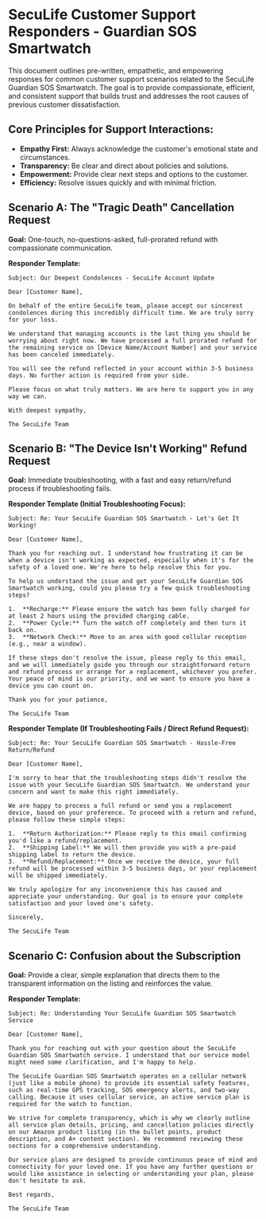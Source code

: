 # SecuLife Customer Support Responders - Guardian SOS Smartwatch

This document outlines pre-written, empathetic, and empowering responses for common customer support scenarios related to the SecuLife Guardian SOS Smartwatch. The goal is to provide compassionate, efficient, and consistent support that builds trust and addresses the root causes of previous customer dissatisfaction.

## Core Principles for Support Interactions:

*   **Empathy First:** Always acknowledge the customer's emotional state and circumstances.
*   **Transparency:** Be clear and direct about policies and solutions.
*   **Empowerment:** Provide clear next steps and options to the customer.
*   **Efficiency:** Resolve issues quickly and with minimal friction.

## Scenario A: The "Tragic Death" Cancellation Request

**Goal:** One-touch, no-questions-asked, full-prorated refund with compassionate communication.

**Responder Template:**

```
Subject: Our Deepest Condolences - SecuLife Account Update

Dear [Customer Name],

On behalf of the entire SecuLife team, please accept our sincerest condolences during this incredibly difficult time. We are truly sorry for your loss.

We understand that managing accounts is the last thing you should be worrying about right now. We have processed a full prorated refund for the remaining service on [Device Name/Account Number] and your service has been canceled immediately.

You will see the refund reflected in your account within 3-5 business days. No further action is required from your side.

Please focus on what truly matters. We are here to support you in any way we can.

With deepest sympathy,

The SecuLife Team
```

## Scenario B: "The Device Isn't Working" Refund Request

**Goal:** Immediate troubleshooting, with a fast and easy return/refund process if troubleshooting fails.

**Responder Template (Initial Troubleshooting Focus):**

```
Subject: Re: Your SecuLife Guardian SOS Smartwatch - Let's Get It Working!

Dear [Customer Name],

Thank you for reaching out. I understand how frustrating it can be when a device isn't working as expected, especially when it's for the safety of a loved one. We're here to help resolve this for you.

To help us understand the issue and get your SecuLife Guardian SOS Smartwatch working, could you please try a few quick troubleshooting steps?

1.  **Recharge:** Please ensure the watch has been fully charged for at least 2 hours using the provided charging cable.
2.  **Power Cycle:** Turn the watch off completely and then turn it back on.
3.  **Network Check:** Move to an area with good cellular reception (e.g., near a window).

If these steps don't resolve the issue, please reply to this email, and we will immediately guide you through our straightforward return and refund process or arrange for a replacement, whichever you prefer. Your peace of mind is our priority, and we want to ensure you have a device you can count on.

Thank you for your patience,

The SecuLife Team
```

**Responder Template (If Troubleshooting Fails / Direct Refund Request):**

```
Subject: Re: Your SecuLife Guardian SOS Smartwatch - Hassle-Free Return/Refund

Dear [Customer Name],

I'm sorry to hear that the troubleshooting steps didn't resolve the issue with your SecuLife Guardian SOS Smartwatch. We understand your concern and want to make this right immediately.

We are happy to process a full refund or send you a replacement device, based on your preference. To proceed with a return and refund, please follow these simple steps:

1.  **Return Authorization:** Please reply to this email confirming you'd like a refund/replacement.
2.  **Shipping Label:** We will then provide you with a pre-paid shipping label to return the device.
3.  **Refund/Replacement:** Once we receive the device, your full refund will be processed within 3-5 business days, or your replacement will be shipped immediately.

We truly apologize for any inconvenience this has caused and appreciate your understanding. Our goal is to ensure your complete satisfaction and your loved one's safety.

Sincerely,

The SecuLife Team
```

## Scenario C: Confusion about the Subscription

**Goal:** Provide a clear, simple explanation that directs them to the transparent information on the listing and reinforces the value.

**Responder Template:**

```
Subject: Re: Understanding Your SecuLife Guardian SOS Smartwatch Service

Dear [Customer Name],

Thank you for reaching out with your question about the SecuLife Guardian SOS Smartwatch service. I understand that our service model might need some clarification, and I'm happy to help.

The SecuLife Guardian SOS Smartwatch operates on a cellular network (just like a mobile phone) to provide its essential safety features, such as real-time GPS tracking, SOS emergency alerts, and two-way calling. Because it uses cellular service, an active service plan is required for the watch to function.

We strive for complete transparency, which is why we clearly outline all service plan details, pricing, and cancellation policies directly on our Amazon product listing (in the bullet points, product description, and A+ content section). We recommend reviewing these sections for a comprehensive understanding.

Our service plans are designed to provide continuous peace of mind and connectivity for your loved one. If you have any further questions or would like assistance in selecting or understanding your plan, please don't hesitate to ask.

Best regards,

The SecuLife Team
```